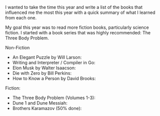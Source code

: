 

I wanted to take the time this year and write a list of the books that influenced me the most this year with a quick summary of what I learned from each one.

My goal this year was to read more fiction books, particularly science fiction. I started with a book series that was highly recommended: The Three Body Problem. 

Non-Fiction
- An Elegant Puzzle by Will Larson: 
- Writing and Interpreter / Compiler in Go:
- Elon Musk by Walter Isaacson:
- Die with Zero by Bill Perkins:
- How to Know a Person by David Brooks:

Fiction:
- The Three Body Problem (Volumes 1-3):
- Dune 1 and Dune Messiah:
- Brothers Karamazov (50% done):

